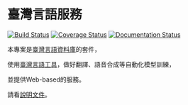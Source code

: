 # 臺灣言語服務

[![Build Status](https://travis-ci.org/sih4sing5hong5/tai5-uan5_gian5-gi2_hok8-bu7.svg)](https://travis-ci.org/sih4sing5hong5/tai5-uan5_gian5-gi2_hok8-bu7)
[![Coverage Status](https://coveralls.io/repos/sih4sing5hong5/tai5-uan5_gian5-gi2_hok8-bu7/badge.svg?branch=master&service=github)](https://coveralls.io/github/sih4sing5hong5/tai5-uan5_gian5-gi2_hok8-bu7?branch=master)
[![Documentation Status](https://readthedocs.org/projects/tai5-uan5-gian5-gi2-hok8-bu7/badge/?version=latest)](https://readthedocs.org/projects/tai5-uan5-gian5-gi2-hok8-bu7/?badge=latest)

本專案是[臺灣言語資料庫](https://github.com/sih4sing5hong5/tai5-uan5_gian5-gi2_tsu1-liau7-khoo3)的套件，

使用[臺灣言語工具](https://github.com/sih4sing5hong5/tai5-uan5_gian5-gi2_kang1-ku7)，做好翻譯、語音合成等自動化模型訓練，

並提供Web-based的服務。

請看[說明文件](http://tai5-uan5-gian5-gi2-hok8-bu7.readthedocs.org/zh_TW/latest/)。